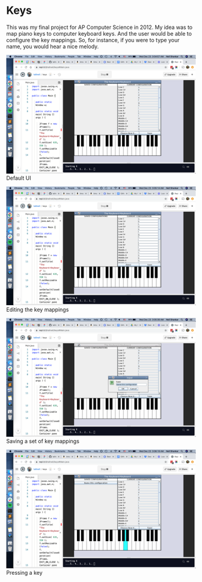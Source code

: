 # Keys
This was my final project for AP Computer Science in 2012. My idea was to map piano keys to computer keyboard keys. And the user would be able to configure the key mappings. So, for instance, if you were to type your name, you would hear a nice melody.

![Screenshot](/screenshots/screen_01.png)
Default UI

![Screenshot](/screenshots/screen_02.png)
Editing the key mappings

![Screenshot](/screenshots/screen_03.png)
Saving a set of key mappings

![Screenshot](/screenshots/screen_04.png)
Pressing a key
